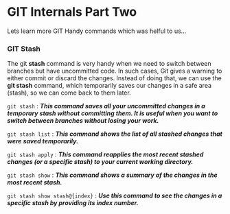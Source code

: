 # GIT Internals Part Two
Lets learn more GIT Handy commands which was helful to us... 

### GIT Stash 
The git **stash** command is very handy when we need to switch between branches but have uncommitted code. In such cases, Git gives a warning to either commit or discard the changes. Instead of doing that, we can use the **git stash** command, which temporarily saves our changes in a safe area (stash), so we can come back to them later.

`git stash` : ***This command saves all your uncommitted changes in a temporary stash without committing them. It is useful when you want to switch between branches without losing your work.***

`git stash list` : ***This command shows the list of all stashed changes that were saved temporarily.***

`git stash apply` : ***This command reapplies the most recent stashed changes (or a specific stash) to your current working directory.***

`git stash show` : ***This command shows a summary of the changes in the most recent stash.***

`git stash show stash@{index}` : ***Use this command to see the changes in a specific stash by providing its index number.*** 

<!--! Starting from untrack changes from tomorrow -->